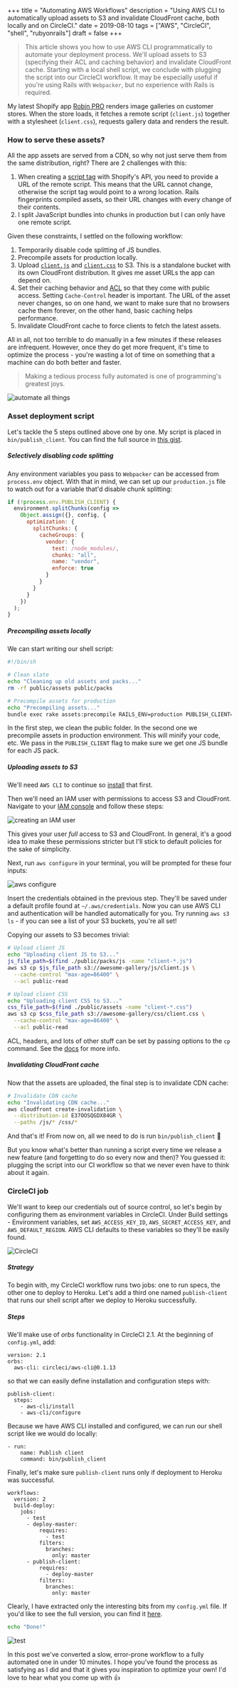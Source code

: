 +++
title = "Automating AWS Workflows"
description = "Using AWS CLI to automatically upload assets to S3 and invalidate CloudFront cache, both locally and on CircleCI."
date = 2019-08-10
tags = ["AWS", "CircleCI", "shell", "rubyonrails"]
draft = false
+++

> This article shows you how to use AWS CLI programmatically to automate your deployment process. We'll upload assets to S3 (specifying their ACL and caching behavior) and invalidate CloudFront cache. Starting with a local shell script, we conclude with plugging the script into our CircleCI workflow. It may be especially useful if you're using Rails with `Webpacker`, but no experience with Rails is required.

My latest Shopify app [Robin PRO](https://apps.shopify.com/robin-pro-image-gallery) renders image galleries on customer stores. When the store loads, it fetches a remote script (`client.js`) together with a stylesheet (`client.css`), requests gallery data and renders the result.

### How to serve these assets?

All the app assets are served from a CDN, so why not just serve them from the same distribution, right? There are 2 challenges with this:

1. When creating a [script tag](https://help.shopify.com/en/api/reference/online-store/scripttag) with Shopify's API, you need to provide a URL of the remote script. This means that the URL cannot change, otherwise the script tag would point to a wrong location. Rails fingerprints compiled assets, so their URL changes with every change of their contents.
2. I split JavaScript bundles into chunks in production but I can only have one remote script.

Given these constraints, I settled on the following workflow:

1. Temporarily disable code splitting of JS bundles.
2. Precompile assets for production locally.
3. Upload [`client.js`](https://d2yb226523mvk3.cloudfront.net/js/client.js) and [`client.css`](https://d2yb226523mvk3.cloudfront.net/css/client.css) to S3. This is a standalone bucket with its own CloudFront distribution. It gives me asset URLs the app can depend on.
4. Set their caching behavior and [ACL](https://docs.aws.amazon.com/AmazonS3/latest/dev/acl-overview.html#canned-acl) so that they come with public access. Setting `Cache-Control` header is important. The URL of the asset never changes, so on one hand, we want to make sure that no browsers cache them forever, on the other hand, basic caching helps performance.
5. Invalidate CloudFront cache to force clients to fetch the latest assets.

All in all, not too terrible to do manually in a few minutes if these releases are infrequent. However, once they do get more frequent, it's time to optimize the process - you're wasting a lot of time on something that a machine can do both better and faster.

> Making a tedious process fully automated is one of programming's greatest joys.

![automate all things](/posts/automating-aws-workflows/automate.jpg)

### Asset deployment script

Let's tackle the 5 steps outlined above one by one. My script is placed in `bin/publish_client`. You can find the full source in [this gist](https://gist.github.com/janklimo/de516d05a42dce5d3bf9084228c4cc33).

##### Selectively disabling code splitting

Any environment variables you pass to `Webpacker` can be accessed from `process.env` object. With that in mind, we can set up our `production.js` file to watch out for a variable that'd disable chunk splitting:

```js
if (!process.env.PUBLISH_CLIENT) {
  environment.splitChunks(config =>
    Object.assign({}, config, {
      optimization: {
        splitChunks: {
          cacheGroups: {
            vendor: {
              test: /node_modules/,
              chunks: "all",
              name: "vendor",
              enforce: true
            }
          }
        }
      }
    })
  );
}
```

##### Precompiling assets locally

We can start writing our shell script:

```bash
#!/bin/sh

# Clean slate
echo "Cleaning up old assets and packs..."
rm -rf public/assets public/packs

# Precompile assets for production
echo "Precompiling assets..."
bundle exec rake assets:precompile RAILS_ENV=production PUBLISH_CLIENT=true
```

In the first step, we clean the public folder. In the second one we precompile assets in production environment. This will minify your code, etc. We pass in the `PUBLISH_CLIENT` flag to make sure we get one JS bundle for each JS pack.

##### Uploading assets to S3

We'll need `AWS CLI` to continue so [install](https://docs.aws.amazon.com/cli/latest/userguide/cli-chap-install.html) that first.

Then we'll need an IAM user with permissions to access S3 and CloudFront. Navigate to your [IAM console](https://console.aws.amazon.com/iam) and follow these steps:

![creating an IAM user](/posts/automating-aws-workflows/create_iam.gif)

This gives your user _full_ access to S3 and CloudFront. In general, it's a good idea to make these permissions stricter but I'll stick to default policies for the sake of simplicity.

Next, run `aws configure` in your terminal, you will be prompted for these four inputs:

![aws configure](/posts/automating-aws-workflows/aws_configure.gif)

Insert the credentials obtained in the previous step. They'll be saved under a default profile found at `~/.aws/credentials`. Now you can use AWS CLI and authentication will be handled automatically for you. Try running `aws s3 ls` - if you can see a list of your S3 buckets, you're all set!

Copying our assets to S3 becomes trivial:

```bash
# Upload client JS
echo "Uploading client JS to S3..."
js_file_path=$(find ./public/packs/js -name "client-*.js")
aws s3 cp $js_file_path s3://awesome-gallery/js/client.js \
  --cache-control "max-age=86400" \
  --acl public-read

# Upload client CSS
echo "Uploading client CSS to S3..."
css_file_path=$(find ./public/assets -name "client-*.css")
aws s3 cp $css_file_path s3://awesome-gallery/css/client.css \
  --cache-control "max-age=86400" \
  --acl public-read
```

ACL, headers, and lots of other stuff can be set by passing options to the `cp` command. See the [docs](https://docs.aws.amazon.com/cli/latest/reference/s3/cp.html) for more info.

##### Invalidating CloudFront cache

Now that the assets are uploaded, the final step is to invalidate CDN cache:

```bash
# Invalidate CDN cache
echo "Invalidating CDN cache..."
aws cloudfront create-invalidation \
  --distribution-id E37OOSQGDX84GR \
  --paths /js/* /css/*
```

And that's it! From now on, all we need to do is run `bin/publish_client` 🎉

But you know what's better than running a script every time we release a new feature (and forgetting to do so every now and then)? You guessed it: plugging the script into our CI workflow so that we never even have to think about it again.

### CircleCI job

We'll want to keep our credentials out of source control, so let's begin by configuring them as environment variables in CircleCI. Under Build settings - Environment variables, set `AWS_ACCESS_KEY_ID`, `AWS_SECRET_ACCESS_KEY`, and `AWS_DEFAULT_REGION`. AWS CLI defaults to these variables so they'll be easily found.

![CircleCI](/posts/automating-aws-workflows/circleci.png)

##### Strategy

To begin with, my CircleCI workflow runs two jobs: one to run specs, the other one to deploy to Heroku. Let's add a third one named `publish-client` that runs our shell script after we deploy to Heroku successfully.

##### Steps

We'll make use of _orbs_ functionality in CircleCI 2.1. At the beginning of `config.yml`, add:

```
version: 2.1
orbs:
  aws-cli: circleci/aws-cli@0.1.13
```

so that we can easily define installation and configuration steps with:

```
publish-client:
  steps:
    - aws-cli/install
    - aws-cli/configure
```

Because we have AWS CLI installed and configured, we can run our shell script like we would do locally:

```
- run:
    name: Publish client
    command: bin/publish_client
```

Finally, let's make sure `publish-client` runs only if deployment to Heroku was successful.

```
workflows:
  version: 2
  build-deploy:
    jobs:
      - test
      - deploy-master:
          requires:
            - test
          filters:
            branches:
              only: master
      - publish-client:
          requires:
            - deploy-master
          filters:
            branches:
              only: master
```

Clearly, I have extracted only the interesting bits from my `config.yml` file. If you'd like to see the full version, you can find it [here](https://gist.github.com/janklimo/9175064c792d91dbeffcefcf1020b51b).

```bash
echo "Done!"
```

![test](https://media.giphy.com/media/xNBcChLQt7s9a/source.gif)

In this post we've converted a slow, error-prone workflow to a fully automated one in under 10 minutes. I hope you've found the process as satisfying as I did and that it gives you inspiration to optimize your own! I'd love to hear what you come up with 👍

